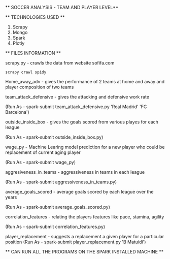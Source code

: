 ** SOCCER ANALYSIS - TEAM AND PLAYER LEVEL**

** TECHNOLOGIES USED  **
1. Scrapy
2. Mongo
3. Spark
4. Plotly

** FILES INFORMATION **

scrapy.py -  crawls the data from website sofifa.com

```
scrapy crawl spidy
```


Home_away_adv - gives the performance of 2 teams at home and away and player composition of two teams 

team_attack_defensive - gives the attacking and defensive work rate

(Run As - spark-submit team_attack_defensive.py 'Real Madrid' 'FC Barcelona')

outside_inside_box - gives the goals scored from various playes for each league

(Run As - spark-submit outside_inside_box.py)

wage_py - Machine Learing model prediction for a new player who could be replacement of current aging player

(Run As - spark-submit wage_py)

aggresiveness_in_teams - aggressiveness in teams in each league

(Run As - spark-submit aggressiveness_in_teams.py)

average_goals_scored - average goals scored by each league over the years

(Run As - spark-submit average_goals_scored.py)


correlation_features - relating the players features like pace, stamina, agility

(Run As - spark-submit correlation_features.py)

player_replacement - suggests a replacement a given player for a particular position
(Run As - spark-submit player_replacement.py 'B Matuidi')

** CAN RUN ALL THE PROGRAMS ON THE SPARK INSTALLED MACHINE **



